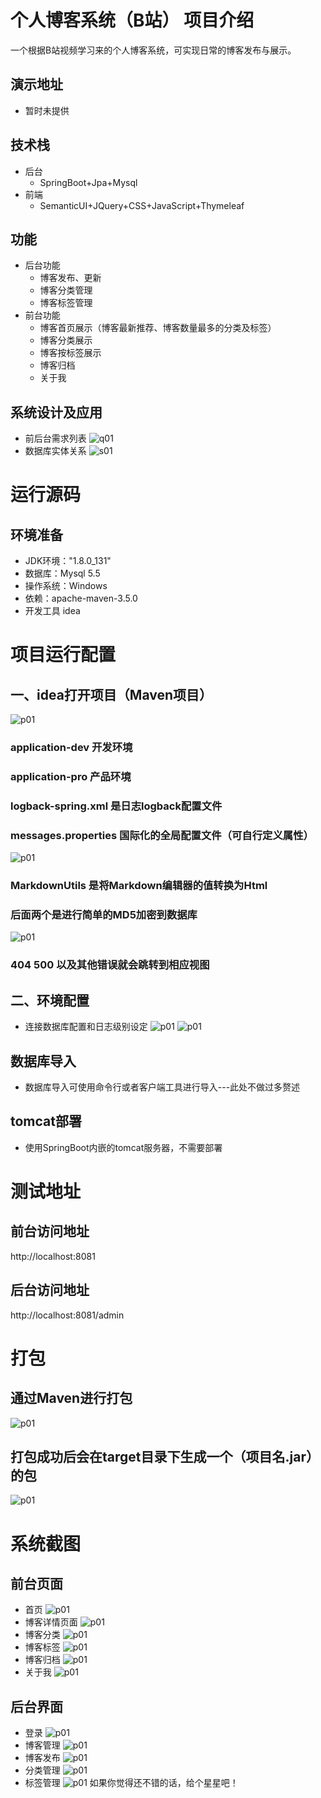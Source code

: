 # 个人博客系统（B站）  项目介绍                                                                                                                                                                                                                
一个根据B站视频学习来的个人博客系统，可实现日常的博客发布与展示。
## 演示地址
* 暂时未提供
## 技术栈
* 后台
   * SpringBoot+Jpa+Mysql
* 前端
   * SemanticUI+JQuery+CSS+JavaScript+Thymeleaf
## 功能
* 后台功能
   * 博客发布、更新
   * 博客分类管理
   * 博客标签管理
* 前台功能
   * 博客首页展示（博客最新推荐、博客数量最多的分类及标签）
   * 博客分类展示
   * 博客按标签展示
   * 博客归档
   * 关于我
## 系统设计及应用
* 前后台需求列表
 ![q01](https://github.com/dahanshui/bilibili_blog/blob/master/show_picture/006tKfTcgy1fk7m27hbn4j31ds0ycdnp.jpg)
 * 数据库实体关系
 ![s01](https://github.com/dahanshui/bilibili_blog/blob/master/show_picture/实体关系.png)
# 运行源码
## 环境准备
* JDK环境："1.8.0_131"
* 数据库：Mysql 5.5
* 操作系统：Windows
* 依赖：apache-maven-3.5.0
* 开发工具 idea
# 项目运行配置
## 一、idea打开项目（Maven项目）
![p01](https://github.com/dahanshui/bilibili_blog/blob/master/show_picture/开发环境.png)
 ### application-dev 开发环境
### application-pro 产品环境
### logback-spring.xml 是日志logback配置文件
### messages.properties 国际化的全局配置文件（可自行定义属性）
![p01](https://github.com/dahanshui/bilibili_blog/blob/master/show_picture/工具类.png)
### MarkdownUtils 是将Markdown编辑器的值转换为Html
### 后面两个是进行简单的MD5加密到数据库
![p01](https://github.com/dahanshui/bilibili_blog/blob/master/show_picture/错误视图.png)
### 404 500 以及其他错误就会跳转到相应视图
## 二、环境配置
* 连接数据库配置和日志级别设定
![p01](https://github.com/dahanshui/bilibili_blog/blob/master/show_picture/dev.png)
![p01](https://github.com/dahanshui/bilibili_blog/blob/master/show_picture/pro.png)
## 数据库导入
* 数据库导入可使用命令行或者客户端工具进行导入---此处不做过多赘述
## tomcat部署
* 使用SpringBoot内嵌的tomcat服务器，不需要部署
# 测试地址
## 前台访问地址
http://localhost:8081
## 后台访问地址
http://localhost:8081/admin
# 打包
## 通过Maven进行打包
![p01](https://github.com/dahanshui/bilibili_blog/blob/master/show_picture/打包.png)
## 打包成功后会在target目录下生成一个（项目名.jar）的包
![p01](https://github.com/dahanshui/bilibili_blog/blob/master/show_picture/jar.png)
# 系统截图
## 前台页面
* 首页
![p01](https://github.com/dahanshui/bilibili_blog/blob/master/show_picture/index.png)
* 博客详情页面
![p01](https://github.com/dahanshui/bilibili_blog/blob/master/show_picture/详情页.png)
* 博客分类
![p01](https://github.com/dahanshui/bilibili_blog/blob/master/show_picture/分类.png)
* 博客标签
![p01](https://github.com/dahanshui/bilibili_blog/blob/master/show_picture/标签.png)
* 博客归档
![p01](https://github.com/dahanshui/bilibili_blog/blob/master/show_picture/归档.png)
* 关于我
![p01](https://github.com/dahanshui/bilibili_blog/blob/master/show_picture/关于我.png)
## 后台界面
* 登录
![p01](https://github.com/dahanshui/bilibili_blog/blob/master/show_picture/后台登录.png)
* 博客管理
![p01](https://github.com/dahanshui/bilibili_blog/blob/master/show_picture/博客管理-列表.png)
* 博客发布
![p01](https://github.com/dahanshui/bilibili_blog/blob/master/show_picture/博客管理-发布.png)
* 分类管理
![p01](https://github.com/dahanshui/bilibili_blog/blob/master/show_picture/博客分类.png)
* 标签管理
![p01](https://github.com/dahanshui/bilibili_blog/blob/master/show_picture/博客标签.png)
如果你觉得还不错的话，给个星星吧！


















